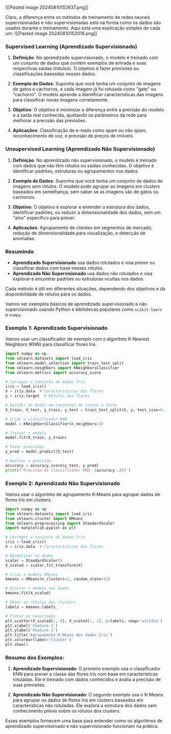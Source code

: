 ![[Pasted image 20240810152637.png]]

Claro, a diferença entre os métodos de treinamento de redes neurais supervisionadas e não supervisionadas está na forma como os dados são usados durante o treinamento. Aqui está uma explicação simples de cada um:
![[Pasted image 20240810153018.png]]

### **Supervised Learning (Aprendizado Supervisionado)**

1. **Definição**: No aprendizado supervisionado, o modelo é treinado com um conjunto de dados que contém exemplos de entrada e suas respectivas saídas (rótulos). O objetivo é fazer previsões ou classificações baseadas nesses dados.

2. **Exemplo de Dados**: Suponha que você tenha um conjunto de imagens de gatos e cachorros, e cada imagem já foi rotulada como "gato" ou "cachorro". O modelo aprende a identificar características das imagens para classificar novas imagens corretamente.

3. **Objetivo**: O objetivo é minimizar a diferença entre a previsão do modelo e a saída real conhecida, ajustando os parâmetros da rede para melhorar a precisão das previsões.

4. **Aplicações**: Classificação de e-mails como spam ou não spam, reconhecimento de voz, e previsão de preços de imóveis.

### **Unsupervised Learning (Aprendizado Não Supervisionado)**

1. **Definição**: No aprendizado não supervisionado, o modelo é treinado com dados que não têm rótulos ou saídas conhecidas. O objetivo é identificar padrões, estruturas ou agrupamentos nos dados.

2. **Exemplo de Dados**: Suponha que você tenha um conjunto de dados de imagens sem rótulos. O modelo pode agrupar as imagens em clusters baseados em semelhança, sem saber se as imagens são de gatos ou cachorros.

3. **Objetivo**: O objetivo é explorar e entender a estrutura dos dados, identificar padrões, ou reduzir a dimensionalidade dos dados, sem um "alvo" específico para prever.

4. **Aplicações**: Agrupamento de clientes em segmentos de mercado, redução de dimensionalidade para visualização, e detecção de anomalias.

### **Resumindo**

- **Aprendizado Supervisionado** usa dados rotulados e visa prever ou classificar dados com base nesses rótulos.
- **Aprendizado Não Supervisionado** usa dados não rotulados e visa explorar e encontrar padrões ou estruturas ocultas nos dados.

Cada método é útil em diferentes situações, dependendo dos objetivos e da disponibilidade de rótulos para os dados.

Vamos ver exemplos básicos de aprendizado supervisionado e não supervisionado usando Python e bibliotecas populares como `scikit-learn` e `numpy`.

### Exemplo 1: Aprendizado Supervisionado

Vamos usar um classificador de exemplo com o algoritmo K-Nearest Neighbors (KNN) para classificar flores Iris. 

```python
import numpy as np
from sklearn.datasets import load_iris
from sklearn.model_selection import train_test_split
from sklearn.neighbors import KNeighborsClassifier
from sklearn.metrics import accuracy_score

# Carregar o conjunto de dados Iris
iris = load_iris()
X = iris.data  # Características das flores
y = iris.target  # Rótulos das flores

# Dividir os dados em conjuntos de treino e teste
X_train, X_test, y_train, y_test = train_test_split(X, y, test_size=0.3, random_state=42)

# Criar o classificador KNN
model = KNeighborsClassifier(n_neighbors=3)

# Treinar o modelo
model.fit(X_train, y_train)

# Fazer previsões
y_pred = model.predict(X_test)

# Avaliar a precisão
accuracy = accuracy_score(y_test, y_pred)
print(f'Precisão do classificador KNN: {accuracy:.2f}')
```

### Exemplo 2: Aprendizado Não Supervisionado

Vamos usar o algoritmo de agrupamento K-Means para agrupar dados de flores Iris em clusters.

```python
import numpy as np
from sklearn.datasets import load_iris
from sklearn.cluster import KMeans
from sklearn.preprocessing import StandardScaler
import matplotlib.pyplot as plt

# Carregar o conjunto de dados Iris
iris = load_iris()
X = iris.data  # Características das flores

# Normalizar os dados
scaler = StandardScaler()
X_scaled = scaler.fit_transform(X)

# Criar o modelo KMeans
kmeans = KMeans(n_clusters=3, random_state=42)

# Ajustar o modelo aos dados
kmeans.fit(X_scaled)

# Obter os rótulos dos clusters
labels = kmeans.labels_

# Plotar os resultados
plt.scatter(X_scaled[:, 0], X_scaled[:, 1], c=labels, cmap='viridis')
plt.xlabel('Feature 1')
plt.ylabel('Feature 2')
plt.title('Agrupamento K-Means dos dados Iris')
plt.colorbar(label='Cluster')
plt.show()
```

### Resumo dos Exemplos:

1. **Aprendizado Supervisionado**: O primeiro exemplo usa o classificador KNN para prever a classe das flores Iris com base em características rotuladas. Ele é treinado com dados conhecidos e avalia a precisão de suas previsões.

2. **Aprendizado Não Supervisionado**: O segundo exemplo usa o K-Means para agrupar os dados de flores Iris em clusters baseados em características não rotuladas. Ele explora a estrutura dos dados sem conhecimento prévio sobre os rótulos dos clusters.

Esses exemplos fornecem uma base para entender como os algoritmos de aprendizado supervisionado e não supervisionado funcionam na prática.